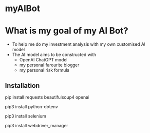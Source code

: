 # myAIBot

# What is my goal of my AI Bot?
- To help me do my investment analysis with my own customised AI model
- The AI model aims to be constructed with
  - OpenAI ChatGPT model
  - my personal farourite blogger
  - my personal risk formula




## Installation
pip install requests beautifulsoup4 openai

pip3 install python-dotenv

pip3 install selenium

pip3 install webdriver_manager